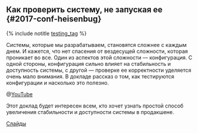 ## Как проверить систему, не запуская ее {#2017-conf-heisenbug}

{% include notitle [testing_tag](../../tags.md#testing) %}

Системы, которые мы разрабатываем, становятся сложнее с каждым днем. И кажется, что нет спасения от вездесущей сложности, которая проникает во все. Один из аспектов этой сложности — конфигурация. С одной стороны, конфигурация сильно влияет на стабильность и доступность системы, с другой — проверке ее корректности уделяется очень мало внимания. В докладе рассказ о том, как тестируются конфигурации и насколько это полезно. 


@[YouTube](https://youtu.be/KaeEjsAjV6A)

Этот доклад будет интересен всем, кто хочет узнать простой способ увеличения стабильности и доступности системы в продакшене.

[Слайды](https://presentations.ydb.tech/2017/ru/heisenbug/presentation.pdf)